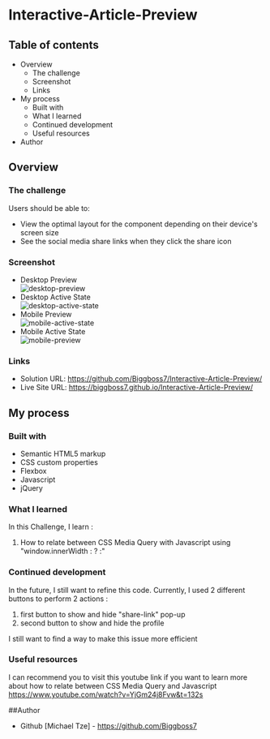 # Interactive-Article-Preview

## Table of contents
- Overview
  - The challenge
  - Screenshot
  - Links
- My process
  - Built with
  - What I learned
  - Continued development
  - Useful resources
- Author

## Overview

### The challenge

Users should be able to:

- View the optimal layout for the component depending on their device's screen size
- See the social media share links when they click the share icon

### Screenshot
- Desktop Preview \
![desktop-preview](https://user-images.githubusercontent.com/105411073/180591606-a3e95b60-517f-4aff-bcb6-e31beafeb84e.png)
- Desktop Active State\
![desktop-active-state](https://user-images.githubusercontent.com/105411073/180591602-0b8f4350-41c5-4e20-bb19-ee638b6f74d5.png)
- Mobile Preview \
![mobile-active-state](https://user-images.githubusercontent.com/105411073/180591611-71a91653-a2b9-43ce-8c31-bf3bd117bc5f.png)
- Mobile Active State \
![mobile-preview](https://user-images.githubusercontent.com/105411073/180591613-d90fc349-85ac-4f51-b7d9-c2c334fede5c.png)

### Links

- Solution URL: https://github.com/Biggboss7/Interactive-Article-Preview/
- Live Site URL: https://biggboss7.github.io/Interactive-Article-Preview/

## My process

### Built with
- Semantic HTML5 markup
- CSS custom properties
- Flexbox
- Javascript
- jQuery

### What I learned
In this Challenge, I learn :
1. How to relate between CSS Media Query with Javascript using "window.innerWidth : ? :"

### Continued development
In the future, I still want to refine this code.
Currently, I used 2 different buttons to perform 2 actions :
1. first button to show and hide "share-link" pop-up
2. second button to show and hide the profile

I still want to find a way to make this issue more efficient

### Useful resources
I can recommend you to visit this youtube link if you want to learn more about how to relate between CSS Media Query and Javascript
https://www.youtube.com/watch?v=YjGm24j8Fvw&t=132s

##Author
- Github [Michael Tze] - https://github.com/Biggboss7
